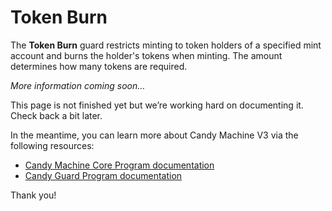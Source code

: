 # Token Burn

The **Token Burn** guard restricts minting to token holders of a specified mint account and burns the holder's tokens when minting. The amount determines how many tokens are required.

*More information coming soon…*

This page is not finished yet but we’re working hard on documenting it. Check back a bit later.

In the meantime, you can learn more about Candy Machine V3 via the following resources:

- [Candy Machine Core Program documentation](https://github.com/metaplex-foundation/metaplex-program-library/tree/master/candy-machine-core/program)
- [Candy Guard Program documentation](https://github.com/metaplex-foundation/mpl-candy-guard)

Thank you!
